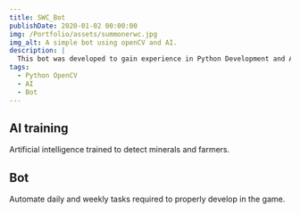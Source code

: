 ```yaml
---
title: SWC_Bot
publishDate: 2020-01-02 00:00:00
img: /Portfolio/assets/summonerwc.jpg
img_alt: A simple bot using openCV and AI.
description: |
  This bot was developed to gain experience in Python Development and AI training.
tags:
  - Python OpenCV
  - AI
  - Bot
---
```


## AI training

Artificial intelligence trained to detect minerals and farmers.

## Bot

Automate daily and weekly tasks required to properly develop in the game.
